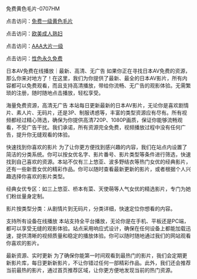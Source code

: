 免费黄色毛片-0707HM

点击访问：<a href="https://vassv.pages.dev/">免费一级黄色毛片</a>

点击访问：<a href="https://cfad.pages.dev//">欧美成人熟妇</a>

点击访问：<a href="https://gda-c7m.pages.dev/">AAA大片一级</a>

点击访问：<a href="https://rtj-3zo.pages.dev/">性色永久免费</a>

日本AV免费在线播放｜最新、高清、无广告
如果你正在寻找日本AV免费的资源，那么你来对地方了！在这里，我们为你提供了最新、最全的日本AV影片，所有内容都可以免费观看，而且支持高清播放，带给你流畅、无广告的观影体验。无需繁琐的注册，随时随地点击播放，轻松享受。

海量免费资源，高清无广告
本站每日更新最新的日本AV影片，无论你是喜欢剧情片、素人片、无码片，还是3P、制服诱惑等，丰富的类型资源应有尽有。所有视频都经过精心筛选，确保为你提供高清720P、1080P画质，保证你能够流畅观看，不受广告干扰。我们承诺，所有资源完全免费，视频播放过程中没有任何广告，提升你无缝观看的体验。

快速找到你喜欢的影片
为了让你更方便找到感兴趣的内容，我们在站点内设置了简洁的分类系统。你可以按女优名字、影片番号、影片类型等条件进行筛选，快速找到自己喜欢的资源。本站不仅有三上悠亚、波多野结衣等热门女优的经典影片，还有一些新晋女优的精彩作品。你可以随时查看最新更新的影片，或者根据个人兴趣选择你喜欢的影片类型。

经典女优专区：如三上悠亚、桥本有菜、天使萌等人气女优的精选影片，专门为她们粉丝量身定制。

影片按类型分类：从剧情片到无码片，分类详细，快速定位你想看的内容。

支持所有设备在线播放
本站支持全平台播放，无论你是在手机、平板还是PC端，都可以享受无缝的观影体验。站点采用响应式设计，确保在任何设备上都能加载迅速，提供清晰的视频质量和稳定的播放体验。你可以随时随地通过我们的网站观看你喜欢的影片。

最新资源、实时更新
为了确保你能第一时间观看到最热门的影片，我们会定期更新影片库，每日更新新影片，不让你错过任何一部精彩作品。此外，我们还会推荐当前最热的影片，通过首页推荐区域，让你更方便地发现当前的热门资源。

<span style="display:none;">[Canonical link](https://github.com/dcx1224/3243 ）</span>
